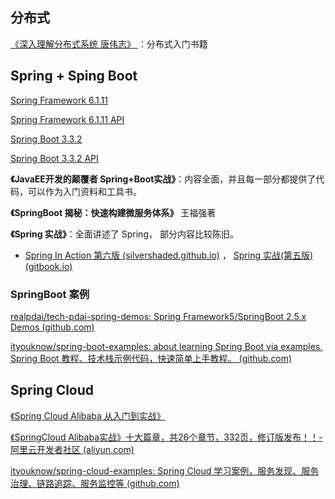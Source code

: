 ## 分布式

[《深入理解分布式系统  唐伟志》 ](https://pan.baidu.com/s/1AI3R0kA-5HF29svXXLWwTw)：分布式入门书籍





## Spring + Sping Boot

[Spring Framework 6.1.11](https://docs.spring.io/spring-framework/reference/overview.html)

[Spring Framework 6.1.11 API](https://docs.spring.io/spring-framework/docs/6.1.11/javadoc-api/)

[Spring Boot 3.3.2](https://docs.spring.io/spring-boot/documentation.html)

[Spring Boot 3.3.2 API](https://docs.spring.io/spring-boot/api/java/index.html)

**《JavaEE开发的颠覆者  Spring+Boot实战》**：内容全面，并且每一部分都提供了代码，可以作为入门资料和工具书。

**《SpringBoot 揭秘：快速构建微服务体系》** 王福强著

**《Spring 实战》**：全面讲述了 Spring， 部分内容比较陈旧。

- [Spring In Action  第六版 (silvershaded.github.io)](https://silvershaded.github.io/Spring-Save/Welcome.html) ， [ Spring 实战(第五版) (gitbook.io)](https://potoyang.gitbook.io/spring-in-action-v5/di-yi-bu-fen-spring-ji-chu)



### SpringBoot 案例

[realpdai/tech-pdai-spring-demos: Spring Framework5/SpringBoot 2.5.x Demos (github.com)](https://github.com/realpdai/tech-pdai-spring-demos)

[ityouknow/spring-boot-examples: about learning Spring Boot via examples. Spring Boot 教程、技术栈示例代码，快速简单上手教程。 (github.com)](https://github.com/ityouknow/spring-boot-examples)





## Spring Cloud

[《Spring Cloud Alibaba 从入门到实战》](https://developer.aliyun.com/article/778252)

[《SpringCloud Alibaba实战》十大篇章，共26个章节，332页，修订版发布！！-阿里云开发者社区 (aliyun.com)](https://developer.aliyun.com/article/1048473)

[ityouknow/spring-cloud-examples: Spring Cloud 学习案例，服务发现、服务治理、链路追踪、服务监控等 (github.com)](https://github.com/ityouknow/spring-cloud-examples)